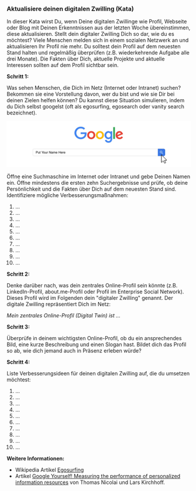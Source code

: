 ### Aktualisiere deinen digitalen Zwilling (Kata)

In dieser Kata wirst Du, wenn Deine digitalen Zwillinge wie Profil, Webseite oder Blog mit Deinen Erkenntnissen aus der letzten Woche übereinstimmen, diese aktualisieren. Stellt dein digitaler Zwilling Dich so dar, wie du es möchtest? Viele Menschen melden sich in einem sozialen Netzwerk an und aktualisieren Ihr Profil nie mehr. Du solltest dein Profil auf dem neuesten Stand halten und regelmäßig überprüfen (z.B. wiederkehrende Aufgabe alle drei Monate). Die Fakten über Dich, aktuelle Projekte und aktuelle Interessen sollten auf dem Profil sichtbar sein.



**Schritt 1:**

Was sehen Menschen, die Dich im Netz (Internet oder Intranet) suchen? Bekommen sie eine Vorstellung davon, wer du bist und wie sie Dir bei deinen Zielen helfen können? Du kannst diese Situation simulieren, indem du Dich selbst googelst (oft als egosurfing, egosearch oder vanity search bezeichnet).

![](.\images\lernOS-Kata-Google-Dich-selbst.png)

Öffne eine Suchmaschine im Internet oder Intranet und gebe Deinen Namen ein. Öffne mindestens die ersten zehn Suchergebnisse und prüfe, ob deine Persönlichkeit und die Fakten über Dich auf dem neuesten Stand sind. Identifiziere mögliche Verbesserungsmaßnahmen:

1.  ...
2.  ...
3.  ...
4.  ...
5.  ...
6.  ...
7.  ...
8.  ...
9.  ...
10.  ...



**Schritt 2:**

Denke darüber nach, was dein zentrales Online-Profil sein könnte (z.B. LinkedIn-Profil, about.me-Profil oder Profil im Enterprise Social Network). Dieses Profil wird im Folgenden dein "digitaler Zwilling" genannt. Der digitale Zwilling repräsentiert Dich im Netz:

*Mein zentrales Online-Profil (Digital Twin) ist ...*



**Schritt 3:**

Überprüfe in deinem wichtigsten Online-Profil, ob du ein ansprechendes Bild, eine kurze Beschreibung und einen Slogan hast. Bildet dich das Profil so ab, wie dich jemand auch in Präsenz erleben würde?



**Schritt 4:**

Liste Verbesserungsideen für deinen digitalen Zwilling auf, die du umsetzen möchtest:

1. ...
2. ...
3. ...
4. ...
5. ...
6. ...
7. ...
8. ...
9. ...
10. ...



**Weitere Informationen:**

* Wikipedia Artikel [Egosurfing](https://en.wikipedia.org/wiki/Egosurfing)
* Artikel [Google Yourself! Measuring the performance of personalized information resources](https://snurb.info/files/aoir2008/Google%20Yourself!%20Measuring%20the%20performance%20of%20personalized%20information%20resources%20%28AoIR%202008%29.pdf) von Thomas Nicolai und Lars Kirchhoff.